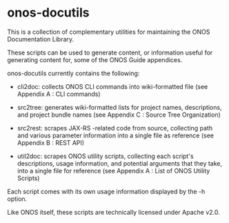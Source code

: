 onos-docutils
=============

This is a collection of complementary utilities for maintaining the ONOS
Documentation Library.

These scripts can be used to generate content, or information useful for
generating content for, some of the ONOS Guide appendices.

onos-docutils currently contains the following:

 * cli2doc:  collects ONOS CLI commands into wiki-formatted file (see Appendix A :
             CLI commands)

 * src2tree: generates wiki-formatted lists for project names, descriptions,
             and project bundle names (see Appendix C : Source Tree
             Organization)

 * src2rest: scrapes JAX-RS -related code from source, collecting path and
             various parameter information into a single file as reference 
             (see Appendix B : REST API)

 * util2doc: scrapes ONOS utility scripts, collecting each script's
             descriptions, usage information, and potential arguments that they
             take, into a single file for reference (see Appendix A : List of
             ONOS Utility Scripts)

Each script comes with its own usage information displayed by the -h option.

Like ONOS itself, these scripts are technically licensed under Apache v2.0.
